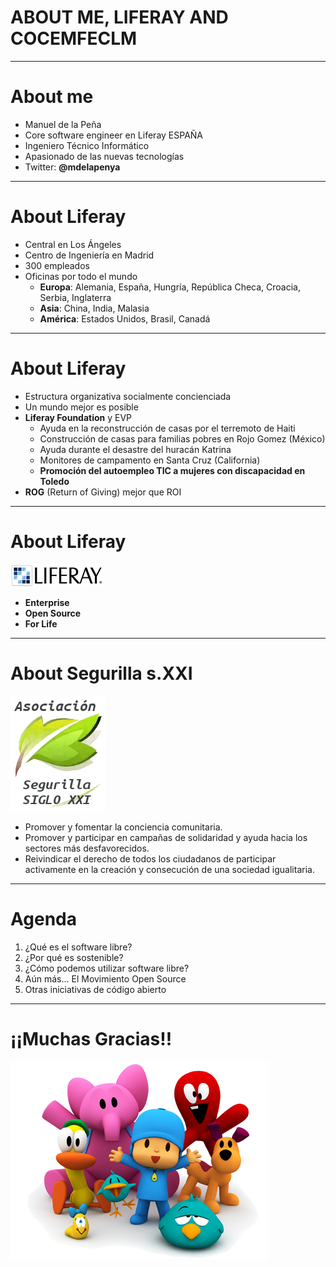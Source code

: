 # ABOUT ME, LIFERAY AND COCEMFECLM

---

# About me

- Manuel de la Peña
- Core software engineer en Liferay ESPAÑA
- Ingeniero Técnico Informático
- Apasionado de las nuevas tecnologías
- Twitter: **@mdelapenya**

---

# About Liferay
 
- Central en Los Ángeles
- Centro de Ingeniería en Madrid
- 300 empleados
- Oficinas por todo el mundo
    - **Europa**: Alemania, España, Hungría, República Checa, Croacia, Serbia, Inglaterra
    - **Asia**: China, India, Malasia
    - **América**: Estados Unidos, Brasil, Canadá

---

# About Liferay

- Estructura organizativa socialmente concienciada
- Un mundo mejor es posible
- **Liferay Foundation** y EVP
    - Ayuda en la reconstrucción de casas por el terremoto de Haiti
    - Construcción de casas para familias pobres en Rojo Gomez (México)
    - Ayuda durante el desastre del huracán Katrina
    - Monitores de campamento en Santa Cruz (California)
    - **Promoción del autoempleo TIC a mujeres con discapacidad en Toledo**
 - **ROG** (Return of Giving) mejor que ROI

---

# About Liferay

<img src="img/liferay.png" title="Liferay" class="h100"/>

- **Enterprise**
- **Open Source**
- **For Life**

---

# About Segurilla s.XXI

<img src="img/logo_segurilla_sXXI.png" title="Segurilla s.XXI" class="h200" />

- Promover y fomentar la conciencia comunitaria.
- Promover y participar en campañas de solidaridad y ayuda hacia los sectores más desfavorecidos.
- Reivindicar el derecho de todos los ciudadanos de participar activamente en la creación y consecución de una sociedad igualitaria.

---

# Agenda

1. ¿Qué es el software libre?
2. ¿Por qué es sostenible?
3. ¿Cómo podemos utilizar software libre?
4. Aún más... El Movimiento Open Source
5. Otras iniciativas de código abierto

---

# ¡¡Muchas Gracias!!

![gracias](img/gracias.png)